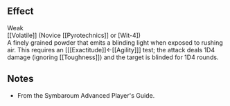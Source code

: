 ## Effect
Weak<br>[[Volatile]] (Novice [[Pyrotechnics]] or \[Wit-4\])<br>A finely grained powder that emits a blinding light when exposed to rushing air. This requires an \[[[Exactitude]]←[[Agility]]\] test; the attack deals 1D4 damage (ignoring [[Toughness]]) and the target is blinded for 1D4 rounds.
## Notes
* From the Symbaroum Advanced Player's Guide.